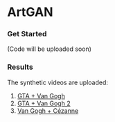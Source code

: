 # ArtGAN

### Get Started

(Code will be uploaded soon)

### Results

The synthetic videos are uploaded:
1. [GTA + Van Gogh]
2. [GTA + Van Gogh 2]
3. [Van Gogh + Cézanne]

  [GTA + Van Gogh]: <https://www.youtube.com/watch?v=yW8fdENHpjk>
  [GTA + Van Gogh 2]: <https://www.youtube.com/watch?v=gkYNElb1mzE>
  [Van Gogh + Cézanne]: <https://www.youtube.com/watch?v=F5esUeFXuEI>
